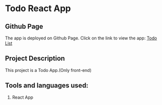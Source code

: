 # Todo React App

## Github Page
The app is deployed on Github Page. Click on the link to view the app: <a href='https://asifalip007.github.io/todoreact/' target="_blank" rel='noopener'>Todo List</a>
<!--[Todo List](https://asifalip007.github.io/todoreact/)-->

## Project Description
This project is a Todo App.(Only front-end)

## Tools and languages used:
1. React App

